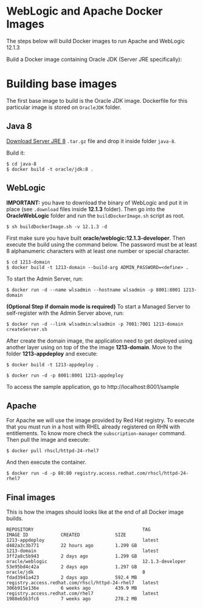 WebLogic and Apache Docker Images
=====

The steps below will build Docker images to run Apache and WebLogic 12.1.3

Build a Docker image containing Oracle JDK (Server JRE specifically):

# Building base images

The first base image to build is the Oracle JDK image. Dockerfile for this particular image is stored on `OracleJDK` folder.

## Java 8
[Download Server JRE 8](http://www.oracle.com/technetwork/java/javase/downloads/server-jre8-downloads-2133154.html) `.tar.gz` file and drop it inside folder `java-8`.

Build it:

```
$ cd java-8
$ docker build -t oracle/jdk:8 .
```

## WebLogic
**IMPORTANT:** you have to download the binary of WebLogic and put it in place (see `.download` files inside **12.1.3** folder). Then go into the **OracleWebLogic** folder and run the `buildDockerImage.sh` script as root.

```
$ sh buildDockerImage.sh -v 12.1.3 -d
```

First make sure you have built **oracle/weblogic:12.1.3-developer**. Then execute the build using the command below. The password must be at least 8 alphanumeric characters with at least one number or special character.

```
$ cd 1213-domain
$ docker build -t 1213-domain --build-arg ADMIN_PASSWORD=<define> .
```

To start the Admin Server, run:

```
$ docker run -d --name wlsadmin --hostname wlsadmin -p 8001:8001 1213-domain
```

**(Optional Step if domain mode is required)** To start a Managed Server to self-register with the Admin Server above, run:

```
$ docker run -d --link wlsadmin:wlsadmin -p 7001:7001 1213-domain createServer.sh
```

After create the domain image, the application need to get deployed using another layer using on top of the the image **1213-domain**. Move to the folder **1213-appdeploy** and execute:

```
$ docker build -t 1213-appdeploy .
```

```
$ docker run -d -p 8001:8001 1213-appdeploy
```

To access the sample application, go to http://localhost:8001/sample

## Apache

For Apache we will use the image provided by Red Hat registry. To execute that you must run in a host with RHEL already registered on RHN with entitlements. To know more check the `subscription-manager` command. Then pull the image and execute:

```
$ docker pull rhscl/httpd-24-rhel7
```

And then execute the container.

```
$ docker run -d -p 80:80 registry.access.redhat.com/rhscl/httpd-24-rhel7
```


## Final images

This is how the images should looks like at the end of all Docker image builds.

```
REPOSITORY                                        TAG                 IMAGE ID            CREATED             SIZE
1213-appdeploy                                    latest              d482a3c3b771        22 hours ago        1.299 GB
1213-domain                                       latest              3ff2a8c5b943        2 days ago          1.299 GB
oracle/weblogic                                   12.1.3-developer    53e95bd4c42a        2 days ago          1.297 GB
oracle/jdk                                        8                   fdad3941a423        2 days ago          592.4 MB
registry.access.redhat.com/rhscl/httpd-24-rhel7   latest              306b915e136e        6 weeks ago         439.9 MB
registry.access.redhat.com/rhel7                  latest              1988eb5b3fc6        7 weeks ago         278.2 MB
```

